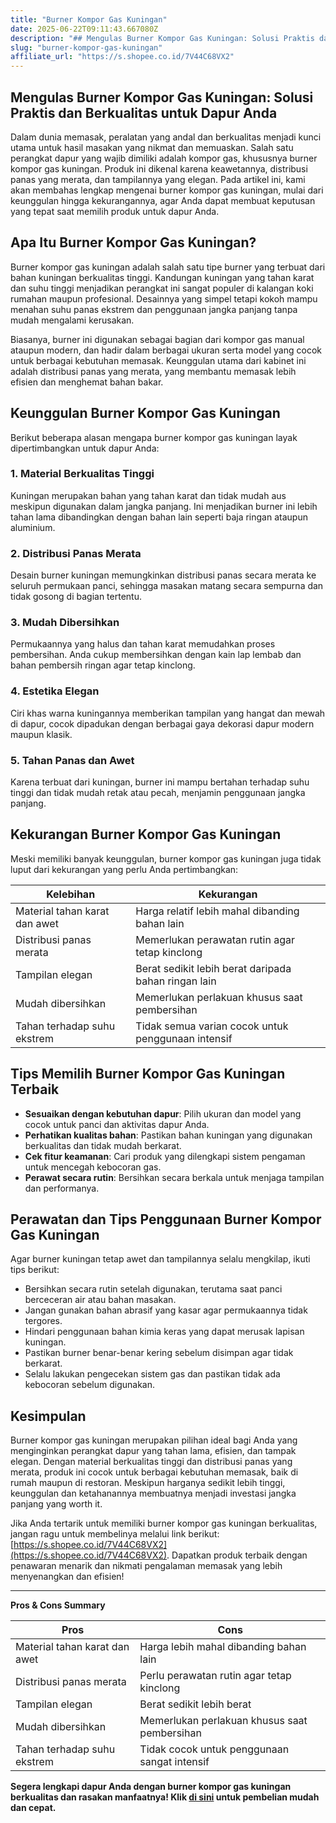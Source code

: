 ```yaml
---
title: "Burner Kompor Gas Kuningan"
date: 2025-06-22T09:11:43.667080Z
description: "## Mengulas Burner Kompor Gas Kuningan: Solusi Praktis dan Berkualitas untuk Dapur Anda..."
slug: "burner-kompor-gas-kuningan"
affiliate_url: "https://s.shopee.co.id/7V44C68VX2"
---
```

## Mengulas Burner Kompor Gas Kuningan: Solusi Praktis dan Berkualitas untuk Dapur Anda

Dalam dunia memasak, peralatan yang andal dan berkualitas menjadi kunci utama untuk hasil masakan yang nikmat dan memuaskan. Salah satu perangkat dapur yang wajib dimiliki adalah kompor gas, khususnya burner kompor gas kuningan. Produk ini dikenal karena keawetannya, distribusi panas yang merata, dan tampilannya yang elegan. Pada artikel ini, kami akan membahas lengkap mengenai burner kompor gas kuningan, mulai dari keunggulan hingga kekurangannya, agar Anda dapat membuat keputusan yang tepat saat memilih produk untuk dapur Anda.

## Apa Itu Burner Kompor Gas Kuningan?

Burner kompor gas kuningan adalah salah satu tipe burner yang terbuat dari bahan kuningan berkualitas tinggi. Kandungan kuningan yang tahan karat dan suhu tinggi menjadikan perangkat ini sangat populer di kalangan koki rumahan maupun profesional. Desainnya yang simpel tetapi kokoh mampu menahan suhu panas ekstrem dan penggunaan jangka panjang tanpa mudah mengalami kerusakan.

Biasanya, burner ini digunakan sebagai bagian dari kompor gas manual ataupun modern, dan hadir dalam berbagai ukuran serta model yang cocok untuk berbagai kebutuhan memasak. Keunggulan utama dari kabinet ini adalah distribusi panas yang merata, yang membantu memasak lebih efisien dan menghemat bahan bakar.

## Keunggulan Burner Kompor Gas Kuningan

Berikut beberapa alasan mengapa burner kompor gas kuningan layak dipertimbangkan untuk dapur Anda:

### 1. Material Berkualitas Tinggi
Kuningan merupakan bahan yang tahan karat dan tidak mudah aus meskipun digunakan dalam jangka panjang. Ini menjadikan burner ini lebih tahan lama dibandingkan dengan bahan lain seperti baja ringan ataupun aluminium.

### 2. Distribusi Panas Merata
Desain burner kuningan memungkinkan distribusi panas secara merata ke seluruh permukaan panci, sehingga masakan matang secara sempurna dan tidak gosong di bagian tertentu.

### 3. Mudah Dibersihkan
Permukaannya yang halus dan tahan karat memudahkan proses pembersihan. Anda cukup membersihkan dengan kain lap lembab dan bahan pembersih ringan agar tetap kinclong.

### 4. Estetika Elegan
Ciri khas warna kuningannya memberikan tampilan yang hangat dan mewah di dapur, cocok dipadukan dengan berbagai gaya dekorasi dapur modern maupun klasik.

### 5. Tahan Panas dan Awet
Karena terbuat dari kuningan, burner ini mampu bertahan terhadap suhu tinggi dan tidak mudah retak atau pecah, menjamin penggunaan jangka panjang.

## Kekurangan Burner Kompor Gas Kuningan

Meski memiliki banyak keunggulan, burner kompor gas kuningan juga tidak luput dari kekurangan yang perlu Anda pertimbangkan:

| Kelebihan                      | Kekurangan                                               |
|--------------------------------|---------------------------------------------------------|
| Material tahan karat dan awet | Harga relatif lebih mahal dibanding bahan lain         |
| Distribusi panas merata       | Memerlukan perawatan rutin agar tetap kinclong        |
| Tampilan elegan               | Berat sedikit lebih berat daripada bahan ringan lain   |
| Mudah dibersihkan            | Memerlukan perlakuan khusus saat pembersihan          |
| Tahan terhadap suhu ekstrem   | Tidak semua varian cocok untuk penggunaan intensif  |

## Tips Memilih Burner Kompor Gas Kuningan Terbaik
- **Sesuaikan dengan kebutuhan dapur**: Pilih ukuran dan model yang cocok untuk panci dan aktivitas dapur Anda.
- **Perhatikan kualitas bahan**: Pastikan bahan kuningan yang digunakan berkualitas dan tidak mudah berkarat.
- **Cek fitur keamanan**: Cari produk yang dilengkapi sistem pengaman untuk mencegah kebocoran gas.
- **Perawat secara rutin**: Bersihkan secara berkala untuk menjaga tampilan dan performanya.

## Perawatan dan Tips Penggunaan Burner Kompor Gas Kuningan

Agar burner kuningan tetap awet dan tampilannya selalu mengkilap, ikuti tips berikut:
- Bersihkan secara rutin setelah digunakan, terutama saat panci berceceran air atau bahan masakan.
- Jangan gunakan bahan abrasif yang kasar agar permukaannya tidak tergores.
- Hindari penggunaan bahan kimia keras yang dapat merusak lapisan kuningan.
- Pastikan burner benar-benar kering sebelum disimpan agar tidak berkarat.
- Selalu lakukan pengecekan sistem gas dan pastikan tidak ada kebocoran sebelum digunakan.

## Kesimpulan

Burner kompor gas kuningan merupakan pilihan ideal bagi Anda yang menginginkan perangkat dapur yang tahan lama, efisien, dan tampak elegan. Dengan material berkualitas tinggi dan distribusi panas yang merata, produk ini cocok untuk berbagai kebutuhan memasak, baik di rumah maupun di restoran. Meskipun harganya sedikit lebih tinggi, keunggulan dan ketahanannya membuatnya menjadi investasi jangka panjang yang worth it.

Jika Anda tertarik untuk memiliki burner kompor gas kuningan berkualitas, jangan ragu untuk membelinya melalui link berikut: [https://s.shopee.co.id/7V44C68VX2](https://s.shopee.co.id/7V44C68VX2). Dapatkan produk terbaik dengan penawaran menarik dan nikmati pengalaman memasak yang lebih menyenangkan dan efisien!

---

**Pros & Cons Summary**

| **Pros** | **Cons** |
|------------|------------|
| Material tahan karat dan awet | Harga lebih mahal dibanding bahan lain |
| Distribusi panas merata | Perlu perawatan rutin agar tetap kinclong |
| Tampilan elegan | Berat sedikit lebih berat |
| Mudah dibersihkan | Memerlukan perlakuan khusus saat pembersihan |
| Tahan terhadap suhu ekstrem | Tidak cocok untuk penggunaan sangat intensif |

**Segera lengkapi dapur Anda dengan burner kompor gas kuningan berkualitas dan rasakan manfaatnya! Klik [di sini](https://s.shopee.co.id/7V44C68VX2) untuk pembelian mudah dan cepat.**